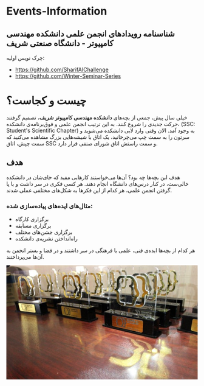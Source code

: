 # Events-Information
## شناسنامه رویدادهای انجمن علمی دانشکده مهندسی کامپیوتر - دانشگاه صنعتی شریف

چرک نویس اولیه:
- https://github.com/SharifAIChallenge
- https://github.com/Winter-Seminar-Series

<p align="center">
  <h1> چیست و کجاست؟</h1>
</p>

خیلی سال پیش، جمعی از بچه‌های **دانشکده مهندسی کامپیوتر شریف**، تصمیم گرفتند حرکت جدیدی را شروع کنند. به این ترتیب انجمن علمی و فوق‌برنامه‌ی دانشکده، (SSC: Student's Scientific Chapter) به وجود آمد. الان وقتی وارد لابی دانشکده می‌شوید و سرتون را به سمت چپ می‌چرخانید، یک اتاق با شیشه‌هایی بزرگ مشاهده می‌کنید که سمت چپش، اتاق SSC و سمت راستش اتاق شورای صنفی قرار دارد.

## هدف

هدف این بچه‌ها چه بود؟ آن‌ها می‌خواستند کارهایی مفید که جای‌شان در دانشکده خالی‌ست، در کنار درس‌های دانشگاه انجام دهند. هر کسی فکری در سر داشت و با پا گرفتن انجمن علمی، هر کدام از این فکرها به شکل‌های مختلفی عملی شدند.

### مثال‌های ایده‌های پیاده‌سازی شده:

- برگزاری کارگاه
- برگزاری مسابقه
- برگزاری جشن‌های مختلف
- راه‌انداختن نشریه‌ی دانشکده

هر کدام از بچه‌ها ایده‌ی فنی، علمی یا فرهنگی در سر داشتند و در فضا و بستر انجمن به آن‌ها می‌پرداختند.

<p align="center">
  <img src="Picture1.jpg" />
</p>
